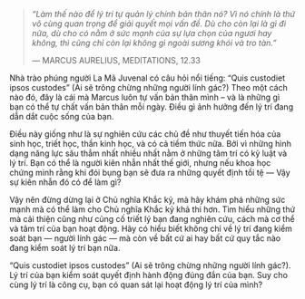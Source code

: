 > _“Làm thế nào để lý trí tự quản lý chính bản thân nó? Vì nó chính là thứ vô cùng quan trọng để giải quyết mọi vấn đề. Dù cho còn lại là gì đi nữa, dù cho có nằm ở sức mạnh của sự lựa chọn của ngươi hay không, thì cũng chỉ còn lại không gì ngoài sương khói và tro tàn.”_
> 
> — MARCUS AURELIUS, MEDITATIONS, 12.33

Nhà trào phúng người La Mã Juvenal có câu hỏi nổi tiếng: “Quis custodiet ipsos custodes” (Ai sẽ trông chừng những người lính gác?) Theo một cách nào đó, đây là cái mà Marcus luôn tự vấn bản thân mình – và là những gì bạn có thể tự chất vấn bản thân mỗi ngày. Điều gì ảnh hưởng đến lý trí đang dẫn dắt cuộc sống của bạn.

Điều này giống như là sự nghiên cứu các chủ đề như thuyết tiến hóa của sinh học, triết học, thần kinh học, và có cả tiềm thức nữa. Bởi vì những hình dạng năng lực sâu thẳm nhất nhiều nhất nằm ở những tâm trí có kỷ luật và lý trí. Bạn có thể là người kiên nhẫn nhất thế giới, nhưng nếu khoa học chứng minh rằng khi đói bụng bạn sẽ đưa ra những quyết định tồi tệ — Vậy sự kiên nhẫn đó có để làm gì?

Vậy nên đừng dừng lại ở Chủ nghĩa Khắc kỷ, mà hãy khám phá những sức mạnh mà có thể làm cho Chủ nghĩa Khắc kỷ khả thi hơn. Tìm hiểu những thứ mà cải thiện cũng như củng cố triết lý bạn đang nghiên cứu, cách mà cơ thể và tâm trí của bạn hoạt động. Hãy có hiểu biết không chỉ về lý trí đang kiểm soát bạn — người lính gác — mà còn về bất cứ ai hay bất cứ quy tắc nào đang kiểm soát lý trí bạn nữa.


“Quis custodiet ipsos custodes” (Ai sẽ trông chừng những người lính gác?). Lý trí của bạn kiểm soát quyết định hành động đúng đắn của bạn. Suy cho cùng lý trí là công cụ, bạn có quan sát lại hoạt động lý trí của mình?